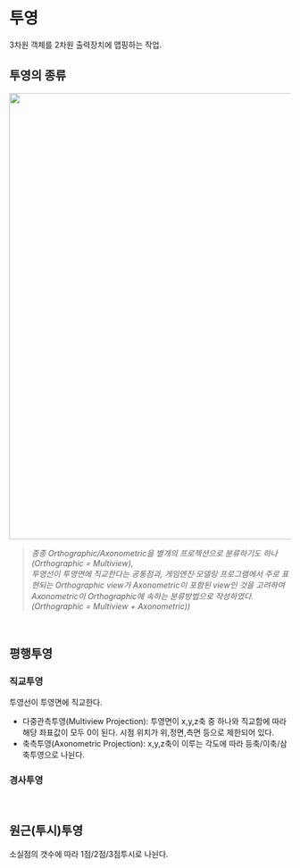 # 투영
3차원 객체를 2차원 출력장치에 맵핑하는 작업.
## 투영의 종류
<img src="https://user-images.githubusercontent.com/46877318/97344102-aaecb780-18cb-11eb-9261-7755b3f20fa2.jpg" width="800"/>  

> *종종 Orthographic/Axonometric을 별개의 프로젝션으로 분류하기도 하나(Orthographic = Multiview),  
투영선이 투영면에 직교한다는 공통점과, 게임엔진·모델링 프로그램에서 주로 표현되는 Orthographic view가
Axonometric이 포함된 view인 것을 고려하여 Axonometric이 Orthographic에 속하는 분류방법으로 작성하였다.
(Orthographic = Multiview + Axonometric))*
<br/>

## 평행투영
### 직교투영
투영선이 투영면에 직교한다.
- 다중관측투영(Multiview Projection): 투영면이 x,y,z축 중 하나와 직교함에 따라 해당 좌표값이 모두 0이 된다. 시점 위치가 위,정면,측면 등으로 제한되어 있다.
- 축측투영(Axonometric Projection): x,y,z축이 이루는 각도에 따라 등축/이축/삼축투영으로 나뉜다.
### 경사투영
<br/>

## 원근(투시)투영
소실점의 갯수에 따라 1점/2점/3점투시로 나뉜다.
